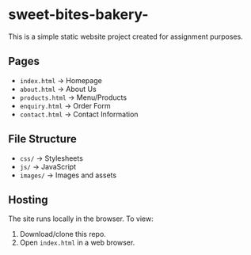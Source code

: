 # sweet-bites-bakery-
This is a simple static website project created for assignment purposes.
## Pages
- `index.html` → Homepage
- `about.html` → About Us
- `products.html` → Menu/Products
- `enquiry.html` → Order Form
- `contact.html` → Contact Information

## File Structure
- `css/` → Stylesheets
- `js/` → JavaScript
- `images/` → Images and assets

## Hosting
The site runs locally in the browser. To view:
1. Download/clone this repo.
2. Open `index.html` in a web browser.
